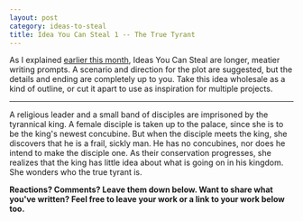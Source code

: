 ```yaml
---
layout: post
category: ideas-to-steal
title: Idea You Can Steal 1 -- The True Tyrant
---
```


As I explained [earlier this month](https://apprenticewordsmith.com//2018/01/01/whats-coming-in-2018/), Ideas You Can Steal are longer, meatier writing prompts. A scenario and direction for the plot are suggested, but the details and ending are completely up to you. Take this idea wholesale as a kind of outline, or cut it apart to use as inspiration for multiple projects.

<!--excerpt-->

------------------------------

A religious leader and a small band of disciples are imprisoned by the tyrannical king. A female disciple is taken up to the palace, since she is to be the king's newest concubine. But when the disciple meets the king, she discovers that he is a frail, sickly man. He has no concubines, nor does he intend to make the disciple one. As their conservation progresses, she realizes that the king has little idea about what is going on in his kingdom. She wonders who the true tyrant is.

**Reactions? Comments? Leave them down below. Want to share what you've written? Feel free to leave your work or a link to your work below too.**
